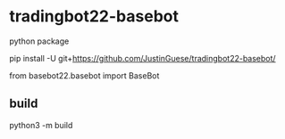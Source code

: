 # tradingbot22-basebot
python package

pip install -U git+https://github.com/JustinGuese/tradingbot22-basebot/

from basebot22.basebot import BaseBot

## build

python3 -m build
